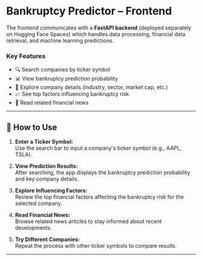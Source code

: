 # Bankruptcy Predictor – Frontend

The frontend communicates with a **FastAPI backend** (deployed separately on Hugging Face Spaces) which handles data processing, financial data retrieval, and machine learning predictions.  

### Key Features
- 🔍 Search companies by ticker symbol  
- 📊 View bankruptcy prediction probability  
- 🧾 Explore company details (industry, sector, market cap, etc.)  
- 📈 See top factors influencing bankruptcy risk  
- 📰 Read related financial news  

---

## 🚀 How to Use

1. **Enter a Ticker Symbol:**  
    Use the search bar to input a company's ticker symbol (e.g., AAPL, TSLA).

2. **View Prediction Results:**  
    After searching, the app displays the bankruptcy prediction probability and key company details.

3. **Explore Influencing Factors:**  
    Review the top financial factors affecting the bankruptcy risk for the selected company.

4. **Read Financial News:**  
    Browse related news articles to stay informed about recent developments.

5. **Try Different Companies:**  
    Repeat the process with other ticker symbols to compare results.

---